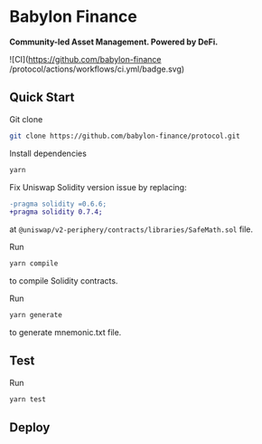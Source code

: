 # Babylon Finance

**Community-led Asset Management. Powered by DeFi.**

![CI](https://github.com/babylon-finance
/protocol/actions/workflows/ci.yml/badge.svg)

## Quick Start

Git clone

```bash
git clone https://github.com/babylon-finance/protocol.git
```

Install dependencies

```bash
yarn
```

Fix Uniswap Solidity version issue by replacing:

```diff
-pragma solidity =0.6.6;
+pragma solidity 0.7.4;
```

at `@uniswap/v2-periphery/contracts/libraries/SafeMath.sol` file.

Run

```bash
yarn compile
```

to compile Solidity contracts.

Run

```bash
yarn generate
```

to generate mnemonic.txt file.

## Test

Run

```bash
yarn test
```

## Deploy
